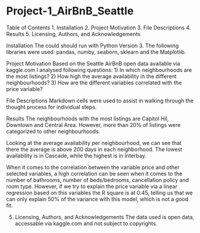# Project-1_AirBnB_Seattle

Table of Contents
	1. Installation
	2. Project Motivation
	3. File Descriptions
	4. Results
	5. Licensing, Authors, and Acknowledgements


Installation
The could should run with Python Version 3. The following libraries were used: pandas, numby, seaborn, sklearn and the Matplotlib. 

Project Motivation
Based on the Seattle AirBnB open data available via kaggle.com I analysed following questions:
	1) In which neighbourhoods are the most listings?
	2) How high the average availability in the different neighbourhoods?
	3) How are the different variables correlated with the price variable? 
	

File Descriptions
Markdown cells were used to assist in walking through the thought process for individual steps.

Results
The neighbourhoods with the most listings are Capitol Hil, Downtown and Central Area. However, more than 20% of listings were categorized to other neighbourhoods.

Looking at the average availability per neighbourhood, we can see that there the average is above 200 days in each neighborhood. The lowest availability is in Cascade, while the highest is in Interbay. 

When it comes to the correlation between the variable price and other selected variables, a high correlation can be seen when it comes to the number of bathrooms, number of beds/bedrooms, cancellation policy and room type. However, if we try to explain the price variable via a linear regression based on this variables the R square is at 0.45, telling us that we can only explain 50% of the variance with this model, which is not a good fit. 

5. Licensing, Authors, and Acknowledgements
   The data used is open data, accessable via kaggle.com and not subject to copyrights.
